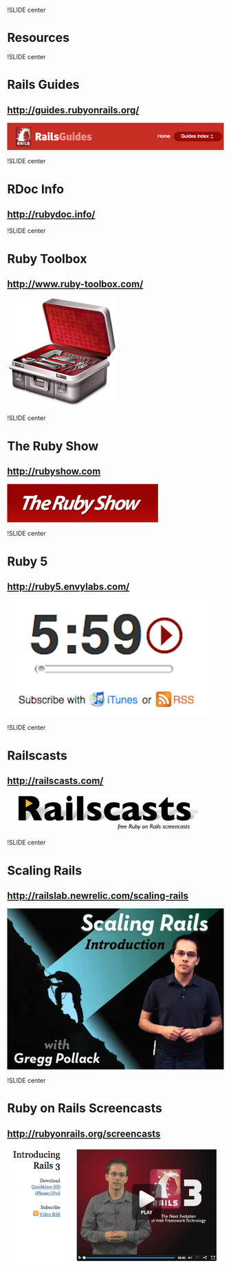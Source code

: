 !SLIDE center
# Resources

!SLIDE center
# Rails Guides
## http://guides.rubyonrails.org/

![](../images/rails_guides.png)

!SLIDE center
# RDoc Info
## http://rubydoc.info/

!SLIDE center
# Ruby Toolbox
## http://www.ruby-toolbox.com/

![](../images/ruby_toolbox.png)

!SLIDE center
# The Ruby Show
## http://rubyshow.com

![](../images/the-ruby-show.png)

!SLIDE center
# Ruby 5
## http://ruby5.envylabs.com/

![](../images/ruby5.png)

!SLIDE center
# Railscasts
## http://railscasts.com/

![](../images/railscasts.png)

!SLIDE center
# Scaling Rails
## http://railslab.newrelic.com/scaling-rails

![](../images/scaling_rails.png)

!SLIDE center
# Ruby on Rails Screencasts
## http://rubyonrails.org/screencasts

![](../images/rails_screencasts.png)

